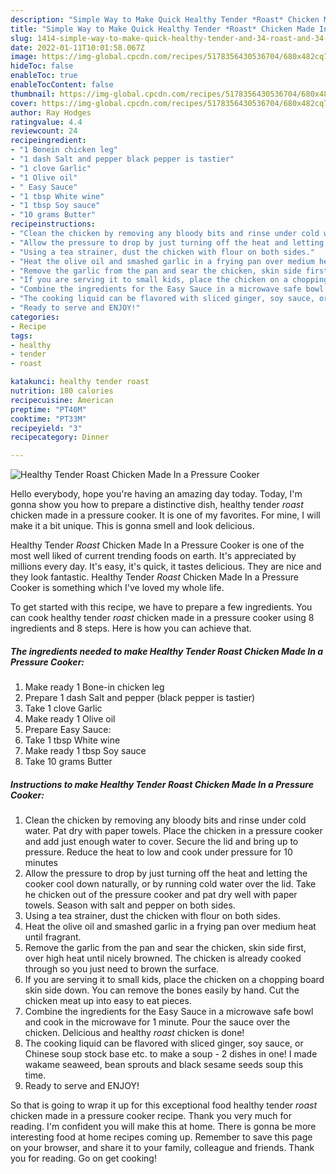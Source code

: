 ```yaml
---
description: "Simple Way to Make Quick Healthy Tender *Roast* Chicken Made In a Pressure Cooker"
title: "Simple Way to Make Quick Healthy Tender *Roast* Chicken Made In a Pressure Cooker"
slug: 1414-simple-way-to-make-quick-healthy-tender-and-34-roast-and-34-chicken-made-in-a-pressure-cooker
date: 2022-01-11T10:01:58.067Z
image: https://img-global.cpcdn.com/recipes/5178356430536704/680x482cq70/healthy-tender-roast-chicken-made-in-a-pressure-cooker-recipe-main-photo.jpg
hideToc: false
enableToc: true
enableTocContent: false
thumbnail: https://img-global.cpcdn.com/recipes/5178356430536704/680x482cq70/healthy-tender-roast-chicken-made-in-a-pressure-cooker-recipe-main-photo.jpg
cover: https://img-global.cpcdn.com/recipes/5178356430536704/680x482cq70/healthy-tender-roast-chicken-made-in-a-pressure-cooker-recipe-main-photo.jpg
author: Ray Hodges
ratingvalue: 4.4
reviewcount: 24
recipeingredient:
- "1 Bonein chicken leg"
- "1 dash Salt and pepper black pepper is tastier"
- "1 clove Garlic"
- "1 Olive oil"
- " Easy Sauce"
- "1 tbsp White wine"
- "1 tbsp Soy sauce"
- "10 grams Butter"
recipeinstructions:
- "Clean the chicken by removing any bloody bits and rinse under cold water. Pat dry with paper towels. Place the chicken in a pressure cooker and add just enough water to cover. Secure the lid and bring up to pressure. Reduce the heat to low and cook under pressure for 10 minutes"
- "Allow the pressure to drop by just turning off the heat and letting the cooker cool down naturally, or by running cold water over the lid. Take he chicken out of the pressure cooker and pat dry well with paper towels. Season with salt and pepper on both sides."
- "Using a tea strainer, dust the chicken with flour on both sides."
- "Heat the olive oil and smashed garlic in a frying pan over medium heat until fragrant."
- "Remove the garlic from the pan and sear the chicken, skin side first, over high heat until nicely browned. The chicken is already cooked through so you just need to brown the surface."
- "If you are serving it to small kids, place the chicken on a chopping board skin side down. You can remove the bones easily by hand. Cut the chicken meat up into easy to eat pieces."
- "Combine the ingredients for the Easy Sauce in a microwave safe bowl and cook in the microwave for 1 minute. Pour the sauce over the chicken. Delicious and healthy *roast* chicken is done!"
- "The cooking liquid can be flavored with sliced ginger, soy sauce, or Chinese soup stock base etc. to make a soup - 2 dishes in one! I made wakame seaweed, bean sprouts and black sesame seeds soup this time."
- "Ready to serve and ENJOY!"
categories:
- Recipe
tags:
- healthy
- tender
- roast

katakunci: healthy tender roast 
nutrition: 180 calories
recipecuisine: American
preptime: "PT40M"
cooktime: "PT33M"
recipeyield: "3"
recipecategory: Dinner

---
```



![Healthy Tender *Roast* Chicken Made In a Pressure Cooker](https://img-global.cpcdn.com/recipes/5178356430536704/680x482cq70/healthy-tender-roast-chicken-made-in-a-pressure-cooker-recipe-main-photo.jpg)

Hello everybody, hope you're having an amazing day today. Today, I'm gonna show you how to prepare a distinctive dish, healthy tender *roast* chicken made in a pressure cooker. It is one of my favorites. For mine, I will make it a bit unique. This is gonna smell and look delicious.

Healthy Tender *Roast* Chicken Made In a Pressure Cooker is one of the most well liked of current trending foods on earth. It's appreciated by millions every day. It's easy, it's quick, it tastes delicious. They are nice and they look fantastic. Healthy Tender *Roast* Chicken Made In a Pressure Cooker is something which I've loved my whole life.




To get started with this recipe, we have to prepare a few ingredients. You can cook healthy tender *roast* chicken made in a pressure cooker using 8 ingredients and 8 steps. Here is how you can achieve that.

<!--inarticleads1-->

##### The ingredients needed to make Healthy Tender *Roast* Chicken Made In a Pressure Cooker:

1. Make ready 1 Bone-in chicken leg
1. Prepare 1 dash Salt and pepper (black pepper is tastier)
1. Take 1 clove Garlic
1. Make ready 1 Olive oil
1. Prepare  Easy Sauce:
1. Take 1 tbsp White wine
1. Make ready 1 tbsp Soy sauce
1. Take 10 grams Butter




<!--inarticleads2-->

##### Instructions to make Healthy Tender *Roast* Chicken Made In a Pressure Cooker:

1. Clean the chicken by removing any bloody bits and rinse under cold water. Pat dry with paper towels. Place the chicken in a pressure cooker and add just enough water to cover. Secure the lid and bring up to pressure. Reduce the heat to low and cook under pressure for 10 minutes
1. Allow the pressure to drop by just turning off the heat and letting the cooker cool down naturally, or by running cold water over the lid. Take he chicken out of the pressure cooker and pat dry well with paper towels. Season with salt and pepper on both sides.
1. Using a tea strainer, dust the chicken with flour on both sides.
1. Heat the olive oil and smashed garlic in a frying pan over medium heat until fragrant.
1. Remove the garlic from the pan and sear the chicken, skin side first, over high heat until nicely browned. The chicken is already cooked through so you just need to brown the surface.
1. If you are serving it to small kids, place the chicken on a chopping board skin side down. You can remove the bones easily by hand. Cut the chicken meat up into easy to eat pieces.
1. Combine the ingredients for the Easy Sauce in a microwave safe bowl and cook in the microwave for 1 minute. Pour the sauce over the chicken. Delicious and healthy *roast* chicken is done!
1. The cooking liquid can be flavored with sliced ginger, soy sauce, or Chinese soup stock base etc. to make a soup - 2 dishes in one! I made wakame seaweed, bean sprouts and black sesame seeds soup this time.
1. Ready to serve and ENJOY!



So that is going to wrap it up for this exceptional food healthy tender *roast* chicken made in a pressure cooker recipe. Thank you very much for reading. I'm confident you will make this at home. There is gonna be more interesting food at home recipes coming up. Remember to save this page on your browser, and share it to your family, colleague and friends. Thank you for reading. Go on get cooking!
